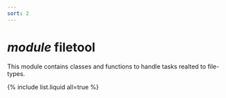 ```yaml
---
sort: 2
---
```


# *module* filetool

This module contains classes and functions to handle tasks realted to file-types.

{% include list.liquid all=true %}
